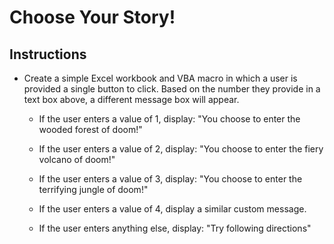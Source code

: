 # Choose Your Story!

## Instructions

* Create a simple Excel workbook and VBA macro in which a user is provided a single button to click. Based on the number they provide in a text box above, a different message box will appear.  

  * If the user enters a value of 1, display: "You choose to enter the wooded forest of doom!"

  * If the user enters a value of 2, display: "You choose to enter the fiery volcano of doom!"

  * If the user enters a value of 3, display: "You choose to enter the terrifying jungle of doom!"

  * If the user enters a value of 4, display a similar custom message.

  * If the user enters anything else, display: "Try following directions"
